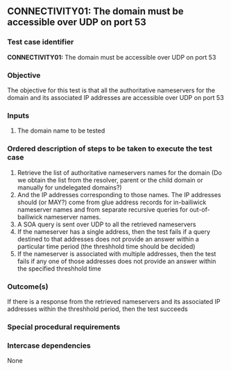 ## CONNECTIVITY01: The domain must be accessible over UDP on port 53

### Test case identifier
**CONNECTIVITY01:**  The domain must be accessible over UDP on port 53

### Objective

The objective for this test is that all the authoritative nameservers for the domain and its associated IP addresses are accessible over UDP on port 53

### Inputs

1. The domain name to be tested

### Ordered description of steps to be taken to execute the test case

1. Retrieve the list of authoritative nameservers names for the domain (Do we obtain the list from the resolver, parent or the child domain or manually for undelegated domains?)
2. And the IP addresses corresponding to those names. The IP addresses should (or MAY?) come from glue address records for in-bailiwick nameserver names and from separate recursive queries for out-of-bailiwick nameserver names.
3. A SOA query is sent over UDP to all the retrieved nameservers
4. If the nameserver has a single address, then the test fails if a query destined to that addresses does not provide an answer within a particular time period (the threshhold time should be decided)
5. If the nameserver is associated with multiple addresses, then the test  fails if any one of those addresses does not provide an answer within the specified threshhold time


### Outcome(s)

If there is a response from the retrieved nameservers and its associated IP addresses within the threshhold period, then the test succeeds

### Special procedural requirements

### Intercase dependencies
None
